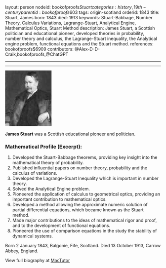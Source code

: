 layout: person
nodeid: bookofproofs$Stuart
categories: history,19th-century
parentid: bookofproofs$603
tags: origin-scotland
orderid: 1843
title: Stuart, James
born: 1843
died: 1913
keywords: Stuart-Babbage, Number Theory, Calculus Variations, Lagrange-Stuart, Analytical Engine, Mathematical Optics, Stuart Method
description: James Stuart, a Scottish politician and educational pioneer, developed theories in probability, number theory and calculus, the Lagrange-Stuart inequality, the Analytical engine problem, functional equations and the Stuart method.
references: bookofproofs$6909
contributors: @Alex-D-D-Craik,bookofproofs,@ChatGPT

---



---

![Stuart.jpg](https://github.com/bookofproofs/bookofproofs.github.io/blob/main/_sources/_assets/images/portraits/Stuart.jpg?raw=true)

**James Stuart** was a Scottish educational pioneer and politician.

### Mathematical Profile (Excerpt):
1. Developed the Stuart-Babbage theorems, providing key insight into the mathematical theory of probability. 
2. Published influential papers on number theory, probability and the calculus of variations.
3. Developed the Lagrange-Stuart Inequality which is important in number theory.
4. Solved the Analytical Engine problem. 
5. Pioneered the application of calculus to geometrical optics, providing an important contribution to mathematical optics. 
6. Developed a method allowing the approximate numeric solution of partial differential equations, which became known as the Stuart method. 
7. Made major contributions to the ideas of mathematical rigor and proof, and to the development of functional equations. 
8. Pioneered the use of comparison equations in the study the stability of dynamical systems.

Born 2 January 1843, Balgonie, Fife, Scotland. Died 13 October 1913, Carrow Abbey, England.

View full biography at [MacTutor](https://mathshistory.st-andrews.ac.uk/Biographies/Stuart/)
